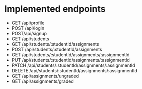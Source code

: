 # Implemented endpoints

- GET /api/profile
- POST /api/login
- POST/api/signup
- GET /api/students
- GET /api/students/:studentId/assignments
- POST /api/students/:studentId/assignments
- GET /api/students/:studentId/assignments/:assignmentId
- PUT /api/students/:studentId/assignments/:assignmentId
- PATCH /api/students/:studentId/assignments/:assignmentId
- DELETE /api/students/:studentId/assignments/:assignmentId
- GET /api/assignments/ungraded
- GET /api/assignments/graded